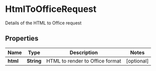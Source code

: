 

# HtmlToOfficeRequest

Details of the HTML to Office request
## Properties

Name | Type | Description | Notes
------------ | ------------- | ------------- | -------------
**html** | **String** | HTML to render to Office format |  [optional]



